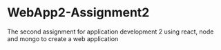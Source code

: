 # WebApp2-Assignment2
The second assignment for application development 2 using react, node and mongo to create a web application
